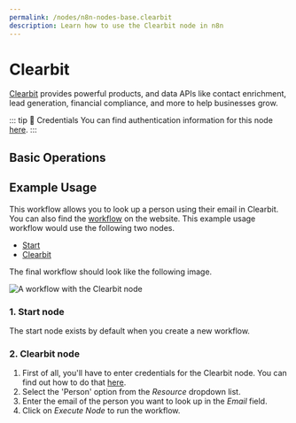 ```yaml
---
permalink: /nodes/n8n-nodes-base.clearbit
description: Learn how to use the Clearbit node in n8n
---
```


# Clearbit

[Clearbit](https://clearbit.com/) provides powerful products, and data APIs like contact enrichment, lead generation, financial compliance, and more to help businesses grow.

::: tip 🔑 Credentials
You can find authentication information for this node [here](../../../credentials/Clearbit/README.md).
:::

## Basic Operations

<Resource node="n8n-nodes-base.clearbit" />

## Example Usage

This workflow allows you to look up a person using their email in Clearbit. You can also find the [workflow](https://n8n.io/workflows/484) on the website. This example usage workflow would use the following two nodes.
- [Start](../../core-nodes/Start/README.md)
- [Clearbit]()

The final workflow should look like the following image.

![A workflow with the Clearbit node](REDACTED)

### 1. Start node

The start node exists by default when you create a new workflow.

### 2. Clearbit node

1. First of all, you'll have to enter credentials for the Clearbit node. You can find out how to do that [here](../../../credentials/Clearbit/README.md).
2. Select the 'Person' option from the *Resource* dropdown list.
3. Enter the email of the person you want to look up in the *Email* field.
4. Click on *Execute Node* to run the workflow.
